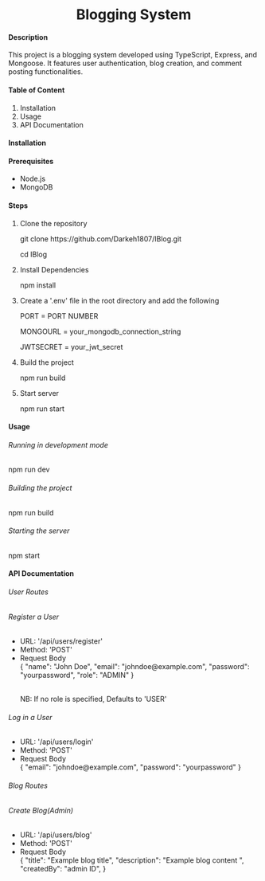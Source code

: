 <h1 align="center">Blogging System</h1>

<h4>Description</h4>
<p>This project is a blogging system developed using TypeScript, Express, and Mongoose. It features user authentication, blog creation, and comment posting functionalities.</p>

<h4>Table of Content</h4>
<ol>
  <li>Installation</li>
  <li>Usage</li>
  <li>API Documentation</li>
</ol>

<!-- Installation -->
<h4>Installation</h4>
<h4>Prerequisites</h4>
<ul>
  <li>Node.js</li>
  <li>MongoDB</li>
</ul>

<h4>Steps</h4>
<ol>
  <li>Clone the repository</li>
  <p>git clone https://github.com/Darkeh1807/IBlog.git</p>
  <p>cd IBlog</p>

   <li>Install Dependencies</li>
   <p>npm install</p>
   
   <li>Create a '.env' file in the root directory and add the following</li>
   <p>PORT = PORT NUMBER</p>
   <p>MONGOURL = your_mongodb_connection_string</p>
   <p>JWTSECRET = your_jwt_secret </p>

   <li>Build the project</li>
   <p>npm run build</p>

   <li>Start server </li>
   <p>npm run start </p>
</ol>

<h4>Usage</h4>
<h6>Running in development mode</h6>
<p>npm run dev</p>

<h6>Building the project</h6>
<p>npm run build</p>

<h6>Starting the server</h6>
<p>npm start</p>

<h4>API Documentation</h4>

<!-- User Routes -->
<h6>User Routes</h6>

<h6>Register a User</h6>
<ul>
  <li>URL: '/api/users/register'</li>
  <li>Method: 'POST'</li>
  <li>Request Body</li>
{
  "name": "John Doe",
  "email": "johndoe@example.com",
  "password": "yourpassword",
  "role": "ADMIN"
}<br><br>
<p>NB: If no role is specified, Defaults to 'USER'</p>
</ul>

<h6>Log in a User</h6>
<ul>
  <li>URL: '/api/users/login'</li>
  <li>Method: 'POST'</li>
  <li>Request Body</li>
{
  "email": "johndoe@example.com",
  "password": "yourpassword"
}<br>
</ul>

<h6>Blog Routes</h6>
<h6>Create Blog(Admin)</h6>
<ul>
  <li>URL: '/api/users/blog'</li>
  <li>Method: 'POST'</li>
  <li>Request Body</li>
{
  "title": "Example blog title",
  "description": "Example blog content ",
  "createdBy": "admin ID",
}
</ul>




